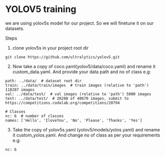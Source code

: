 # YOLOV5 training

 we are using yolov5s model for our project. So we will finetune it on our datasets.

 Steps
 1) clone yolov5s in your project root dir
```
git clone https://github.com/ultralytics/yolov5.git
``` 
 2) Now take a copy of coco.yaml(yolov5/data/coco.yaml) and rename it custom_data.yaml. And provide your data path and no of class e.g:
```
path: ../data/  # dataset root dir
train: ../data/train/images  # train images (relative to 'path') 118287 images
val: ../data/test/  # val images (relative to 'path') 5000 images
test: ../data/test/  # 20288 of 40670 images, submit to https://competitions.codalab.org/competitions/20794

# Classes
nc: 6  # number of classes
names: ['Hello', 'IloveYou', 'No', 'Please', 'Thanks', 'Yes'] 
```  
 3) Take the copy of yolov5s.yaml (yolov5/models/yolos.yaml) and rename it custom_yolos.yaml. And change no of class as per your requirements e.g:
```
nc: 6  
```
